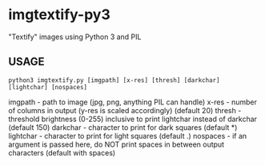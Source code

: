 # imgtextify-py3

"Textify" images using Python 3 and PIL

## USAGE
`python3 imgtextify.py [imgpath] [x-res] [thresh] [darkchar] [lightchar] [nospaces]`

imgpath - path to image (jpg, png, anything PIL can handle)
x-res - number of columns in output (y-res is scaled accordingly) (default 20)
thresh - threshold brightness (0-255) inclusive to print lightchar instead of darkchar (default 150)
darkchar - character to print for dark squares (default *)
lightchar - character to print for light squares (default .)
nospaces - if an argument is passed here, do NOT print spaces in between output characters (default with spaces)
